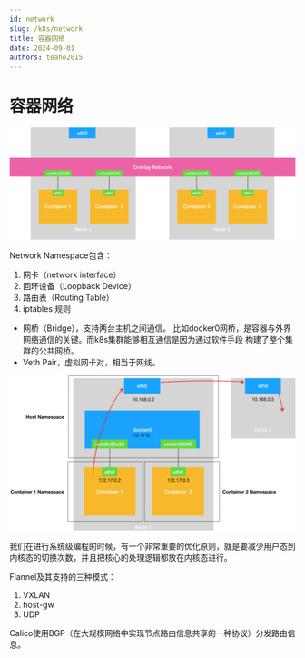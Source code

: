 ```yaml
---
id: network
slug: /k8s/network
title: 容器网络
date: 2024-09-01
authors: teaho2015
---
```


# 容器网络

![img.png](img.png)

Network Namespace包含：
1. 网卡（network interface）
2. 回环设备（Loopback Device）
3. 路由表（Routing Table）
4. iptables 规则


* 网桥（Bridge），支持两台主机之间通信。 比如docker0网桥，是容器与外界网络通信的关键。而k8s集群能够相互通信是因为通过软件手段
  构建了整个集群的公共网桥。
* Veth Pair，虚拟网卡对，相当于网线。



![img2.png](img2.png)

我们在进行系统级编程的时候，有一个非常重要的优化原则，就是要减少用户态到内核态的切换次数，并且把核心的处理逻辑都放在内核态进行。

Flannel及其支持的三种模式：
1. VXLAN
2. host-gw
3. UDP

Calico使用BGP（在大规模网络中实现节点路由信息共享的一种协议）分发路由信息。